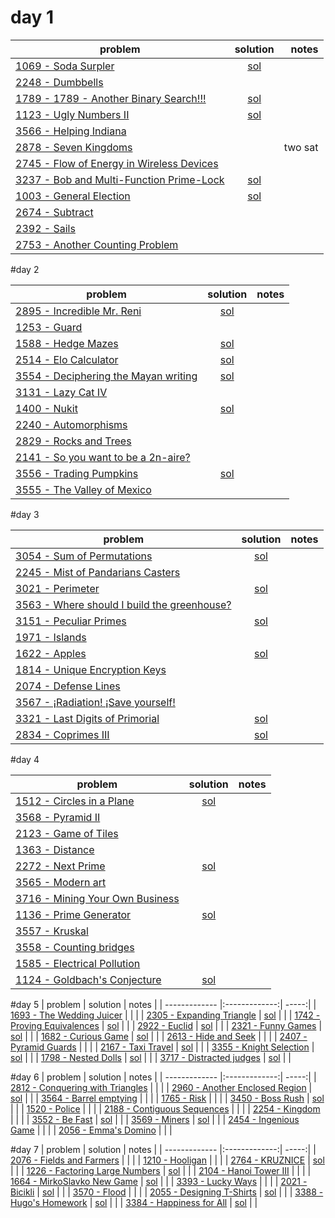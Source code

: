 # day 1


| problem       | solution      |  notes |
| ------------- |:-------------:| -----:|
| [1069 - Soda Surpler](http://coj.uci.cu/24h/problem.xhtml?pid=1069) | [sol](https://github.com/pin3da/Programming-contest/tree/master/solved/COJ/1069%20-%20Soda%20Surpler) |  |
| [2248 - Dumbbells](http://coj.uci.cu/24h/problem.xhtml?pid=2248) |  |  |
| [1789 - 1789 - Another Binary Search!!!](http://coj.uci.cu/24h/problem.xhtml?pid=1789) |  [sol](https://github.com/pin3da/Programming-contest/tree/master/solved/COJ/1123%20-%20Ugly%20Numbers%20II) |  |
| [1123 - Ugly Numbers II](http://coj.uci.cu/24h/problem.xhtml?pid=1123) | [sol](https://github.com/pin3da/Programming-contest/tree/master/solved/COJ/1123%20-%20Ugly%20Numbers%20II) |  |
| [3566 - Helping Indiana](http://coj.uci.cu/24h/problem.xhtml?pid=3566) |  |  |
| [2878 - Seven Kingdoms](http://coj.uci.cu/24h/problem.xhtml?pid=2878) |  | two sat |
| [2745 - Flow of Energy in Wireless Devices](http://coj.uci.cu/24h/problem.xhtml?pid=2745) |  |  |
| [3237 - Bob and Multi-Function Prime-Lock](http://coj.uci.cu/24h/problem.xhtml?pid=3237) | [sol](https://github.com/pin3da/Programming-contest/tree/master/solved/COJ/3237%20-%20Bob%20and%20Multi-Function%20Prime-Lock) |  |
| [1003 - General Election](http://coj.uci.cu/24h/problem.xhtml?pid=1003) | [sol](https://github.com/pin3da/Programming-contest/tree/master/solved/COJ/1003%20-%20General%20Election) |  |
| [2674 - Subtract](http://coj.uci.cu/24h/problem.xhtml?pid=2674) |  |  |
| [2392 - Sails](http://coj.uci.cu/24h/problem.xhtml?pid=2392) |  |  |
| [2753 - Another Counting Problem](http://coj.uci.cu/24h/problem.xhtml?pid=2753) |  |  |


#day 2

| problem       | solution      |  notes |
| ------------- |:-------------:| -----:|
| [2895 - Incredible Mr. Reni](http://coj.uci.cu/24h/problem.xhtml?pid=2895) | [sol](https://github.com/pin3da/Programming-contest/tree/master/solved/COJ/2895%20-%20Incredible%20Mr.%20Reni) |  |
| [1253 - Guard](http://coj.uci.cu/24h/problem.xhtml?pid=1253) |  |  |
| [1588 - Hedge Mazes](http://coj.uci.cu/24h/problem.xhtml?pid=1588) | [sol](https://github.com/pin3da/Programming-contest/tree/master/solved/COJ/1588%20-%20Hedge%20Mazes) |  |
| [2514 - Elo Calculator](http://coj.uci.cu/24h/problem.xhtml?pid=2514) | [sol](https://github.com/pin3da/Programming-contest/tree/master/solved/COJ/2514%20-%20Elo%20Calculator) |  |
| [3554 - Deciphering the Mayan writing](http://coj.uci.cu/24h/problem.xhtml?pid=3554) | [sol](https://github.com/pin3da/Programming-contest/tree/master/solved/COJ/3554%20-%20Deciphering%20the%20Mayan%20writing) |  |
| [3131 - Lazy Cat IV](http://coj.uci.cu/24h/problem.xhtml?pid=3131) |  |  |
| [1400 - Nukit](http://coj.uci.cu/24h/problem.xhtml?pid=1400) | [sol](https://github.com/pin3da/Programming-contest/tree/master/solved/COJ/1400%20-%20Nukit) |  |
| [2240 - Automorphisms](http://coj.uci.cu/24h/problem.xhtml?pid=2240) |  |  |
| [2829 - Rocks and Trees](http://coj.uci.cu/24h/problem.xhtml?pid=2829) |  |  |
| [2141 - So you want to be a 2n-aire?](http://coj.uci.cu/24h/problem.xhtml?pid=2141) |  |  |
| [3556 - Trading Pumpkins](http://coj.uci.cu/24h/problem.xhtml?pid=3556) | [sol](https://github.com/pin3da/Programming-contest/tree/master/solved/COJ/3556%20-%20Trading%20Pumpkins) |  |
| [3555 - The Valley of Mexico](http://coj.uci.cu/24h/problem.xhtml?pid=3555) |  |  |

#day 3

| problem       | solution      |  notes |
| ------------- |:-------------:| -----:|
| [3054 - Sum of Permutations](http://coj.uci.cu/24h/problem.xhtml?pid=3054) | [sol](https://github.com/pin3da/Programming-contest/tree/master/solved/COJ/3054%20-%20Sum%20of%20Permutations) |  |
| [2245 - Mist of Pandarians Casters](http://coj.uci.cu/24h/problem.xhtml?pid=2254) |  |  |
| [3021 - Perimeter](http://coj.uci.cu/24h/problem.xhtml?pid=3021) | [sol](https://github.com/pin3da/Programming-contest/tree/master/solved/COJ/3021%20-%20Perimeter) |  |
| [3563 - Where should I build the greenhouse?](http://coj.uci.cu/24h/problem.xhtml?pid=3563) |  |  |
| [3151 - Peculiar Primes](http://coj.uci.cu/24h/problem.xhtml?pid=3151) | [sol](https://github.com/pin3da/Programming-contest/tree/master/solved/COJ/3151%20-%20Peculiar%20Primes) |  |
| [1971 - Islands](http://coj.uci.cu/24h/problem.xhtml?pid=1971) |  |  |
| [1622 - Apples](http://coj.uci.cu/24h/problem.xhtml?pid=1622) | [sol](https://github.com/pin3da/Programming-contest/tree/master/solved/COJ/1622%20-%20Apples) |  |
| [1814 - Unique Encryption Keys](http://coj.uci.cu/24h/problem.xhtml?pid=1814) |  |  |
| [2074 - Defense Lines](http://coj.uci.cu/24h/problem.xhtml?pid=2074) |  |  |
| [3567 - ¡Radiation! ¡Save yourself!](http://coj.uci.cu/24h/problem.xhtml?pid=3567) |  |  |
| [3321 - Last Digits of Primorial](http://coj.uci.cu/24h/problem.xhtml?pid=3321) | [sol](https://github.com/pin3da/Programming-contest/tree/master/solved/COJ/3321%20-%20Last%20Digits%20of%20Primorial) |  |
| [2834 - Coprimes III](http://coj.uci.cu/24h/problem.xhtml?pid=2834) | [sol](https://github.com/pin3da/Programming-contest/tree/master/solved/COJ/2834%20-%20Coprimes%20III) |  |

#day 4

| problem       | solution      |  notes |
| ------------- |:-------------:| -----:|
| [1512 - Circles in a Plane](http://coj.uci.cu/24h/problem.xhtml?pid=1512) | [sol](https://github.com/pin3da/Programming-contest/tree/master/solved/COJ/1512%20-%20Circles%20in%20a%20Plane) |  |
| [3568 - Pyramid II](http://coj.uci.cu/24h/problem.xhtml?pid=3568) |  |  |
| [2123 - Game of Tiles](http://coj.uci.cu/24h/problem.xhtml?pid=2123) |  |  |
| [1363 - Distance](http://coj.uci.cu/24h/problem.xhtml?pid=1363) |  |  |
| [2272 - Next Prime](http://coj.uci.cu/24h/problem.xhtml?pid=2272) | [sol](https://github.com/pin3da/Programming-contest/tree/master/solved/COJ/2272%20-%20Next%20Prime) |  |
| [3565 - Modern art](http://coj.uci.cu/24h/problem.xhtml?pid=3565) |  |  |
| [3716 - Mining Your Own Business](http://coj.uci.cu/24h/problem.xhtml?pid=3716) |  |  |
| [1136 - Prime Generator](http://coj.uci.cu/24h/problem.xhtml?pid=1136) | [sol](https://github.com/pin3da/Programming-contest/tree/master/solved/COJ/1136%20-%20Prime%20Generator) |  |
| [3557 - Kruskal](http://coj.uci.cu/24h/problem.xhtml?pid=3557) |  |  |
| [3558 - Counting bridges](http://coj.uci.cu/24h/problem.xhtml?pid=3558) |  |  |
| [1585 - Electrical Pollution](http://coj.uci.cu/24h/problem.xhtml?pid=1585) |  |  |
| [1124 - Goldbach's Conjecture](http://coj.uci.cu/24h/problem.xhtml?pid=1124) | [sol](https://github.com/pin3da/Programming-contest/tree/master/solved/COJ/1124%20-%20Goldbach's%20Conjecture) |  |


#day 5
| problem       | solution      |  notes |
| ------------- |:-------------:| -----:|
| [1693 - The Wedding Juicer](http://coj.uci.cu/24h/problem.xhtml?pid=1693) |  |  |
| [2305 - Expanding Triangle](http://coj.uci.cu/24h/problem.xhtml?pid=2305) | [sol](https://github.com/pin3da/Programming-contest/tree/master/solved/COJ/2305%20-%20Expanding%20Triangle) |  |
| [1742 - Proving Equivalences](http://coj.uci.cu/24h/problem.xhtml?pid=1742) | [sol](https://github.com/pin3da/Programming-contest/tree/master/solved/COJ/1742%20-%20Proving%20Equivalences) |  |
| [2922 - Euclid](http://coj.uci.cu/24h/problem.xhtml?pid=2922) | [sol](https://github.com/pin3da/Programming-contest/tree/master/solved/COJ/2922%20-%20Euclid) |  |
| [2321 - Funny Games](http://coj.uci.cu/24h/problem.xhtml?pid=2321) | [sol](https://github.com/pin3da/Programming-contest/tree/master/solved/COJ/2321%20-%20Funny%20Games) |  |
| [1682 - Curious Game](http://coj.uci.cu/24h/problem.xhtml?pid=1682) | [sol](https://github.com/pin3da/Programming-contest/tree/master/solved/COJ/1682%20-%20Curious%20Game) |  |
| [2613 - Hide and Seek](http://coj.uci.cu/24h/problem.xhtml?pid=2613) |  |  |
| [2407 - Pyramid Guards](http://coj.uci.cu/24h/problem.xhtml?pid=2407) |  |  |
| [2167 - Taxi Travel](http://coj.uci.cu/24h/problem.xhtml?pid=2167) | [sol](https://github.com/pin3da/Programming-contest/tree/master/solved/COJ/2167%20-%20Taxi%20Travel) |  |
| [3355 - Knight Selection](http://coj.uci.cu/24h/problem.xhtml?pid=3355) | [sol](https://github.com/pin3da/Programming-contest/tree/master/solved/COJ/3355%20-%20Knight%20Selection) |  |
| [1798 - Nested Dolls](http://coj.uci.cu/24h/problem.xhtml?pid=1798) | [sol](https://github.com/pin3da/Programming-contest/tree/master/solved/COJ/1798%20-%20Nested%20Dolls) |  |
| [3717 - Distracted judges](http://coj.uci.cu/24h/problem.xhtml?pid=3717) | [sol](https://github.com/pin3da/Programming-contest/tree/master/solved/COJ/3717%20-%20Distracted%20judges) |  |


#day 6
| problem       | solution      |  notes |
| ------------- |:-------------:| -----:|
| [2812 - Conquering with Triangles](http://coj.uci.cu/24h/problem.xhtml?pid=2812) |  |  |
| [2960 - Another Enclosed Region](http://coj.uci.cu/24h/problem.xhtml?pid=2960) | [sol](https://github.com/pin3da/Programming-contest/tree/master/solved/COJ/2960%20-%20Another%20Enclosed%20Region) |  |
| [3564 - Barrel emptying](http://coj.uci.cu/24h/problem.xhtml?pid=3564) |  |  |
| [1765 - Risk](http://coj.uci.cu/24h/problem.xhtml?pid=1765) |  |  |
| [3450 - Boss Rush](http://coj.uci.cu/24h/problem.xhtml?pid=3450) | [sol](https://github.com/pin3da/Programming-contest/tree/master/solved/COJ/3450%20-%20Boss%20Rush) |  |
| [1520 - Police](http://coj.uci.cu/24h/problem.xhtml?pid=1520) |  |  |
| [2188 - Contiguous Sequences](http://coj.uci.cu/24h/problem.xhtml?pid=2188) |  |  |
| [2254 - Kingdom](http://coj.uci.cu/24h/problem.xhtml?pid=2254) |  |  |
| [3552 - Be Fast](http://coj.uci.cu/24h/problem.xhtml?pid=3552) | [sol](https://github.com/pin3da/Programming-contest/tree/master/solved/COJ/3552%20-%20Be%20Fast) |  |
| [3569 - Miners](http://coj.uci.cu/24h/problem.xhtml?pid=3569) | [sol](https://github.com/pin3da/Programming-contest/tree/master/solved/COJ/3569%20-%20Miners) |  |
| [2454 - Ingenious Game](http://coj.uci.cu/24h/problem.xhtml?pid=2454) |  |  |
| [2056 - Emma's Domino](http://coj.uci.cu/24h/problem.xhtml?pid=2056) |  |  |


#day 7
| problem       | solution      |  notes |
| ------------- |:-------------:| -----:|
| [2076 - Fields and Farmers](http://coj.uci.cu/24h/problem.xhtml?pid=2076) |  |  |
| [1210 - Hooligan](http://coj.uci.cu/24h/problem.xhtml?pid=1210) |  |  |
| [2764 - KRUZNICE](http://coj.uci.cu/24h/problem.xhtml?pid=2764) | [sol](https://github.com/pin3da/Programming-contest/tree/master/solved/COJ/2764%20-%20KRUZNICE) |  |
| [1226 - Factoring Large Numbers](http://coj.uci.cu/24h/problem.xhtml?pid=1226) | [sol](https://github.com/pin3da/Programming-contest/tree/master/solved/COJ/1226%20-%20Factoring%20Large%20Numbers) |  |
| [2104 - Hanoi Tower III](http://coj.uci.cu/24h/problem.xhtml?pid=2104) |  |  |
| [1664 - MirkoSlavko New Game](http://coj.uci.cu/24h/problem.xhtml?pid=1664) | [sol](https://github.com/pin3da/Programming-contest/tree/master/solved/COJ/1664%20-%20Mirko_Slavko%20New%20Game) |  |
| [3393 - Lucky Ways](http://coj.uci.cu/24h/problem.xhtml?pid=3393) |  |  |
| [2021 - Bicikli](http://coj.uci.cu/24h/problem.xhtml?pid=2021) | [sol](https://github.com/pin3da/Programming-contest/tree/master/solved/COJ/2021%20-%20Bicikli) |  |
| [3570 - Flood](http://coj.uci.cu/24h/problem.xhtml?pid=3570) |  |  |
| [2055 - Designing T-Shirts](http://coj.uci.cu/24h/problem.xhtml?pid=2055) | [sol](https://github.com/pin3da/Programming-contest/tree/master/solved/COJ/2055%20-%20Designing%20T-Shirts) |  |
| [3388 - Hugo's Homework](http://coj.uci.cu/24h/problem.xhtml?pid=3388) | [sol](https://github.com/pin3da/Programming-contest/tree/master/solved/COJ/3388%20-%20Hugo's%20Homework) |  |
| [3384 - Happiness for All](http://coj.uci.cu/24h/problem.xhtml?pid=3384) | [sol](https://github.com/pin3da/Programming-contest/tree/master/solved/COJ/3384%20-%20Happiness%20for%20All) |  |
